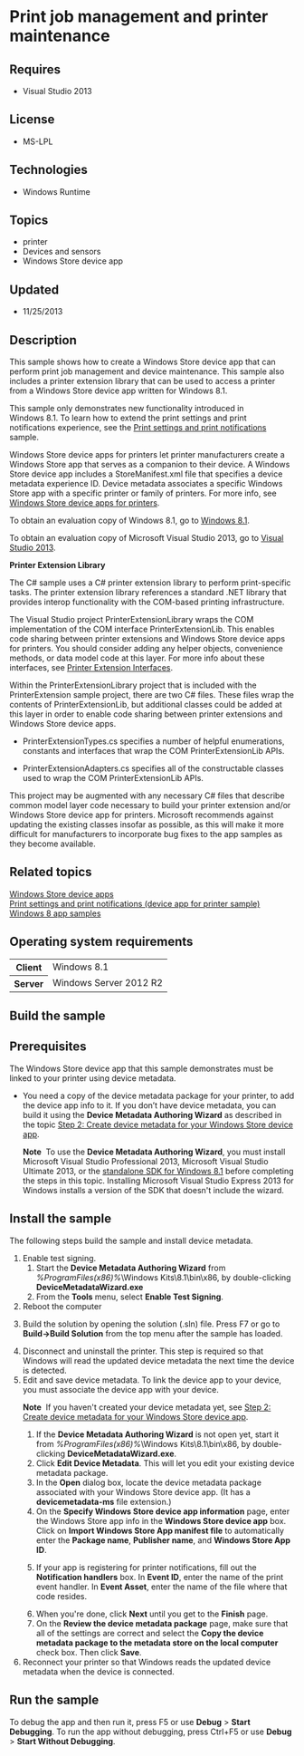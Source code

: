 # Print job management and printer maintenance
## Requires
- Visual Studio 2013
## License
- MS-LPL
## Technologies
- Windows Runtime
## Topics
- printer
- Devices and sensors
- Windows Store device app
## Updated
- 11/25/2013
## Description

<div id="mainSection">
<p>This sample shows how to create a Windows Store device app that can perform print job management and device maintenance. This sample also includes a printer extension library that can be used to access a printer from a Windows Store device app written for
 Windows&nbsp;8.1. </p>
<p>This sample only demonstrates new functionality introduced in Windows&nbsp;8.1. To learn how to extend the print settings and print notifications experience, see the
<a href="http://go.microsoft.com/fwlink/p/?linkid=242862">Print settings and print notifications</a> sample.</p>
<p>Windows Store device apps for printers let printer manufacturers create a Windows Store app that serves as a companion to their device. A Windows Store device app includes a StoreManifest.xml file that specifies a device metadata experience ID. Device metadata
 associates a specific Windows Store app with a specific printer or family of printers. For more info, see
<a href="http://go.microsoft.com/fwlink/p/?LinkId=306682">Windows Store device apps for printers</a>.</p>
<p>To obtain an evaluation copy of Windows&nbsp;8.1, go to <a href="http://go.microsoft.com/fwlink/p/?linkid=301696">
Windows&nbsp;8.1</a>. </p>
<p>To obtain an evaluation copy of Microsoft Visual Studio&nbsp;2013, go to <a href="http://go.microsoft.com/fwlink/p/?linkid=301697">
Visual Studio&nbsp;2013</a>. </p>
<p><b>Printer Extension Library</b></p>
<p>The C# sample uses a C# printer extension library to perform print-specific tasks. The printer extension library references a standard .NET library that provides interop functionality with the COM-based printing infrastructure.</p>
<p>The Visual Studio project PrinterExtensionLibrary wraps the COM implementation of the COM interface PrinterExtensionLib. This enables code sharing between printer extensions and Windows Store device apps for printers. You should consider adding any helper
 objects, convenience methods, or data model code at this layer. For more info about these interfaces, see
<a href="http://go.microsoft.com/fwlink/p/?LinkID=299887">Printer Extension Interfaces</a>.</p>
<p>Within the PrinterExtensionLibrary project that is included with the PrinterExtension sample project, there are two C# files. These files wrap the contents of PrinterExtensionLib, but additional classes could be added at this layer in order to enable code
 sharing between printer extensions and Windows Store device apps.</p>
<ul>
<li>
<p>PrinterExtensionTypes.cs specifies a number of helpful enumerations, constants and interfaces that wrap the COM PrinterExtensionLib APIs.</p>
</li><li>
<p>PrinterExtensionAdapters.cs specifies all of the constructable classes used to wrap the COM PrinterExtensionLib APIs.</p>
</li></ul>
<p>This project may be augmented with any necessary C# files that describe common model layer code necessary to build your printer extension and/or Windows Store device app for printers. Microsoft recommends against updating the existing classes insofar as
 possible, as this will make it more difficult for manufacturers to incorporate bug fixes to the app samples as they become available.</p>
<h2><a id="related_topics"></a>Related topics</h2>
<dl><dt><a href="http://go.microsoft.com/fwlink/p/?LinkID=301381">Windows Store device apps</a>
</dt><dt><a href="http://go.microsoft.com/fwlink/p/?linkid=242862">Print settings and print notifications (device app for printer sample)</a>
</dt><dt><a href="http://go.microsoft.com/fwlink/p/?LinkID=227694">Windows 8 app samples</a>
</dt></dl>
<h2>Operating system requirements</h2>
<table>
<tbody>
<tr>
<th>Client</th>
<td><dt>Windows&nbsp;8.1 </dt></td>
</tr>
<tr>
<th>Server</th>
<td><dt>Windows Server&nbsp;2012&nbsp;R2 </dt></td>
</tr>
</tbody>
</table>
<h2>Build the sample</h2>
<h2><a id="Prerequisites"></a><a id="prerequisites"></a><a id="PREREQUISITES"></a>Prerequisites</h2>
<p>The Windows Store device app that this sample demonstrates must be linked to your printer using device metadata.</p>
<ul>
<li>
<p>You need a copy of the device metadata package for your printer, to add the device app info to it. If you don’t have device metadata, you can build it using the
<b>Device Metadata Authoring Wizard</b> as described in the topic <a href="http://go.microsoft.com/fwlink/p/?LinkId=313644">
Step 2: Create device metadata for your Windows Store device app</a>.</p>
<p class="note"><b>Note</b>&nbsp;&nbsp;To use the <b>Device Metadata Authoring Wizard</b>, you must install Microsoft Visual Studio Professional&nbsp;2013, Microsoft Visual Studio Ultimate&nbsp;2013, or the
<a href="http://go.microsoft.com/fwlink/?LinkID=309209">standalone SDK for Windows&nbsp;8.1</a> before completing the steps in this topic. Installing Microsoft Visual Studio Express&nbsp;2013 for Windows installs a version of the SDK that doesn't include the wizard.</p>
</li></ul>
<h2><a id="Install_the_sample"></a><a id="install_the_sample"></a><a id="INSTALL_THE_SAMPLE"></a>Install the sample</h2>
<p>The following steps build the sample and install device metadata.</p>
<ol>
<li>Enable test signing.
<ol>
<li>Start the <b>Device Metadata Authoring Wizard</b> from <i>%ProgramFiles(x86)%</i>\Windows Kits\8.1\bin\x86, by double-clicking
<b>DeviceMetadataWizard.exe</b> </li><li>From the <b>Tools</b> menu, select <b>Enable Test Signing</b>. </li></ol>
</li><li>Reboot the computer </li><li>
<p>Build the solution by opening the solution (.sln) file. Press F7 or go to <b>Build-&gt;Build Solution</b> from the top menu after the sample has loaded.
</p>
</li><li>Disconnect and uninstall the printer. This step is required so that Windows will read the updated device metadata the next time the device is detected.
</li><li>Edit and save device metadata. To link the device app to your device, you must associate the device app with your device.
<p class="note"><b>Note</b>&nbsp;&nbsp;If you haven't created your device metadata yet, see
<a href="http://go.microsoft.com/fwlink/p/?LinkId=313644">Step 2: Create device metadata for your Windows Store device app</a>.</p>
<ol>
<li>If the <b>Device Metadata Authoring Wizard</b> is not open yet, start it from
<i>%ProgramFiles(x86)%</i>\Windows Kits\8.1\bin\x86, by double-clicking <b>DeviceMetadataWizard.exe</b>.
</li><li>Click <b>Edit Device Metadata</b>. This will let you edit your existing device metadata package.
</li><li>In the <b>Open</b> dialog box, locate the device metadata package associated with your Windows Store device app. (It has a
<b>devicemetadata-ms</b> file extension.) </li><li>On the <b>Specify Windows Store device app information</b> page, enter the Windows Store app info in the
<b>Windows Store device app</b> box. Click on <b>Import Windows Store App manifest file</b> to automatically enter the
<b>Package name</b>, <b>Publisher name</b>, and <b>Windows Store App ID</b>. </li><li>
<p>If your app is registering for printer notifications, fill out the <b>Notification handlers</b> box. In
<b>Event ID</b>, enter the name of the print event handler. In <b>Event Asset</b>, enter the name of the file where that code resides.</p>
</li><li>When you're done, click <b>Next</b> until you get to the <b>Finish</b> page. </li><li>On the <b>Review the device metadata package</b> page, make sure that all of the settings are correct and select the
<b>Copy the device metadata package to the metadata store on the local computer</b> check box. Then click
<b>Save</b>. </li></ol>
</li><li>Reconnect your printer so that Windows reads the updated device metadata when the device is connected.
</li></ol>
<h2>Run the sample</h2>
<p>To debug the app and then run it, press F5 or use <b>Debug</b> &gt; <b>Start Debugging</b>. To run the app without debugging, press Ctrl&#43;F5 or use
<b>Debug</b> &gt; <b>Start Without Debugging</b>. </p>
</div>
